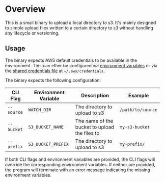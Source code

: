 # Overview

This is a small binary to upload a local directory to s3. It's mainly designed to simple upload files written to a certain directory to s3 without handling any lifecycle or versioning.

## Usage

The binary expects AWS default credentials to be available in the environment. This can ether be configured via [environment variables](https://docs.aws.amazon.com/cli/v1/userguide/cli-configure-envvars.html) or via the [shared credentials file](https://docs.aws.amazon.com/cli/latest/userguide/cli-configure-files.html) at `~/.aws/credentials`.

The binary expects the following configuration:


| CLI Flag   | Environment Variable | Description | Example |
|------------|----------------------|-------------|---------|
| `--source` | `WATCH_DIR` | The directory to upload to s3 | `/path/to/source` |
| `--bucket` | `S3_BUCKET_NAME` | The name of the bucket to upload the files to | `my-s3-bucket` |
| `--prefix` | `S3_BUCKET_PREFIX` | The directory to upload to s3 | `my-prefix/` |

If both CLI flags and environment variables are provided, the CLI flags will override the corresponding environment variables. If neither are provided, the program will terminate with an error message indicating the missing environment variables.
